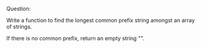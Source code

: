 Question:

Write a function to find the longest common prefix string amongst an array of strings.

If there is no common prefix, return an empty string "".
